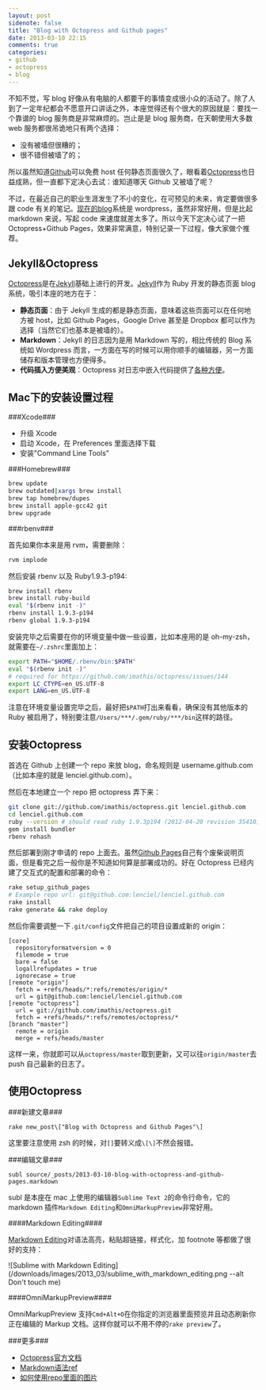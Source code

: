 ```yaml
---
layout: post
sidenote: false
title: "Blog with Octopress and Github pages"
date: 2013-03-10 22:15
comments: true
categories:
- github
- octopress
- blog
---
```


不知不觉，写 blog 好像从有电脑的人都要干的事情变成很小众的活动了。除了人到了一定年纪都会不愿意开口讲话之外，本座觉得还有个很大的原因就是：要找一个靠谱的 blog 服务商是非常麻烦的。岂止是是 blog 服务商，在天朝使用大多数 web 服务都很吊诡地只有两个选择：

* 没有被墙但很糟的；
* 很不错但被墙了的；

所以虽然知道[Github](http://github.com)可以免费 host 任何静态页面很久了，眼看着[Octopress](http://octopress.org/)也日益成熟，但一直都下定决心去试：谁知道哪天 Github 又被墙了呢？

不过，在最近自己的职业生涯发生了不小的变化，在可预见的未来，肯定要做很多跟 code 有关的笔记。[现在的blog](https://lenciel.com)系统是 wordpress，虽然非常好用，但是比起 markdown 来说，写起 code 来速度就差太多了。所以今天下定决心试了一把 Octopress+Github Pages，效果非常满意，特别记录一下过程，像大家做个推荐。

Jekyll&Octopress
----------------

[Octopress](http://octopress.org/)是在[Jekyll](https://github.com/mojombo/jekyll)基础上进行的开发。[Jekyll](https://github.com/mojombo/jekyll)作为 Ruby 开发的静态页面 blog 系统，吸引本座的地方在于：

* **静态页面**：由于 Jekyll 生成的都是静态页面，意味着这些页面可以在任何地方被 host，比如 Github Pages，Google Drive 甚至是 Dropbox 都可以作为选择（当然它们也基本是被墙的）。
* **Markdown**：Jekyll 的日志因为是用 Markdown 写的，相比传统的 Blog 系统如 Wordpress 而言，一方面在写的时候可以用你顺手的编辑器，另一方面储存和版本管理也方便得多。
* **代码插入方便美观**：Octopress 对日志中嵌入代码提供了[各种方便](http://octopress.org/docs/blogging/code/)。

Mac下的安装设置过程
-----------------

###Xcode###

* 升级 Xcode
* 启动 Xcode，在 Preferences 里面选择下载
* 安装"Command Line Tools"

###Homebrew###

``` bash
brew update
brew outdated|xargs brew install
brew tap homebrew/dupes
brew install apple-gcc42 git
brew upgrade
```

###rbenv###

首先如果你本来是用 rvm，需要删除：

``` ruby
rvm implode
```

然后安装 rbenv 以及 Ruby1.9.3-p194:

``` bash
brew install rbenv
brew install ruby-build
eval "$(rbenv init -)"
rbenv install 1.9.3-p194
rbenv global 1.9.3-p194
```

安装完毕之后需要在你的环境变量中做一些设置，比如本座用的是 oh-my-zsh，就需要在`~/.zshrc`里面加上：

``` bash
export PATH="$HOME/.rbenv/bin:$PATH"
eval "$(rbenv init -)"
# required for https://github.com/imathis/octopress/issues/144
export LC_CTYPE=en_US.UTF-8
export LANG=en_US.UTF-8
```

注意在环境变量设置完毕之后，最好把`$PATH`打出来看看，确保没有其他版本的 Ruby 被启用了，特别要注意`/Users/***/.gem/ruby/***/bin`这样的路径。

安装Octopress
-------------

首选在 Github 上创建一个 repo 来放 blog，命名规则是 username.github.com（比如本座的就是 lenciel.github.com）。

然后在本地建立一个 repo 把 octopress 弄下来：

``` bash
git clone git://github.com/imathis/octopress.git lenciel.github.com
cd lenciel.github.com
ruby --version # should read ruby 1.9.3p194 (2012-04-20 revision 35410) [x86_64-darwin12.2.0]
gem install bundler
rbenv rehash
```

然后部署到刚才申请的 repo 上面去。虽然[Github Pages](http://pages.github.com/)自己有个废柴说明页面，但是看完之后一般你是不知道如何算是部署成功的。好在 Octopress 已经内建了交互式的配置和部署的命令：

``` ruby
rake setup_github_pages
# Example repo url: git@github.com:lenciel/lenciel.github.com
rake install
rake generate && rake deploy
```

然后你需要调整一下`.git/config`文件把自己的项目设置成新的 origin：

```
[core]
  repositoryformatversion = 0
  filemode = true
  bare = false
  logallrefupdates = true
  ignorecase = true
[remote "origin"]
  fetch = +refs/heads/*:refs/remotes/origin/*
  url = git@github.com:lenciel/lenciel.github.com
[remote "octopress"]
  url = git://github.com/imathis/octopress.git
  fetch = +refs/heads/*:refs/remotes/octopress/*
[branch "master"]
  remote = origin
  merge = refs/heads/master
```

这样一来，你就即可以从`octopress/master`取到更新，又可以往`origin/master`去 push 自己最新的日志了。

使用Octopress
-------------

###新建文章###

```
rake new_post\["Blog with Octopress and Github Pages"\]
```

这里要注意使用 zsh 的时候，对`[]`要转义成`\[\]`不然会报错。

###编辑文章###

```
subl source/_posts/2013-03-10-blog-with-octopress-and-github-pages.markdown
```

subl 是本座在 mac 上使用的编辑器`Sublime Text 2`的命令行命令，它的 markdown 插件`Markdown Editing`和`OmniMarkupPreview`非常好用。

####Markdown Editing####

[Markdown Editing](http://ttscoff.github.com/MarkdownEditing/)对语法高亮，粘贴超链接，样式化，加 footnote 等都做了很好的支持：

![Sublime with Markdown Editing](/downloads/images/2013_03/sublime_with_markdown_editing.png --alt Don't touch me)

####OmniMarkupPreview####

OmniMarkupPreview 支持`Cmd+Alt+O`在你指定的浏览器里面预览并且动态刷新你正在编辑的 Markup 文档。这样你就可以不用不停的`rake preview`了。

###更多###

* [Octopress官方文档](http://octopress.org/docs/)
* [Markdown语法ref](http://daringfireball.net/projects/markdown/)
* [如何使用repo里面的图片](https://github.com/imathis/octopress/issues/701#issuecomment-7664070)



